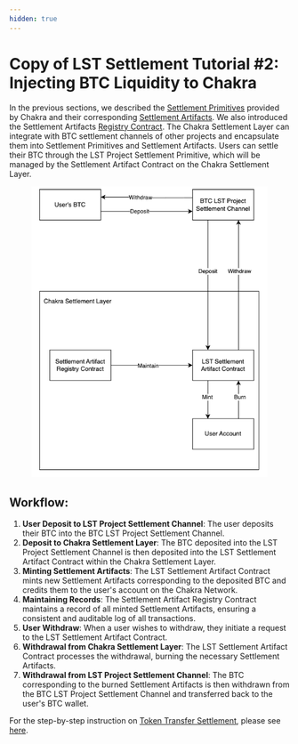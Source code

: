 ```yaml
---
hidden: true
---
```


# Copy of LST Settlement Tutorial #2: Injecting BTC Liquidity to Chakra

In the previous sections, we described the [Settlement Primitives](../../concepts/chakra-settlement-primitives/) provided by Chakra and their corresponding [Settlement Artifacts](../../concepts/chakra-settlement-artifacts/). We also introduced the Settlement Artifacts [Registry Contract](../../concepts/chakra-settlement-artifacts/interfaces-of-artifacts-and-its-registry.md). The Chakra Settlement Layer can integrate with BTC settlement channels of other projects and encapsulate them into Settlement Primitives and Settlement Artifacts. Users can settle their BTC through the LST Project Settlement Primitive, which will be managed by the Settlement Artifact Contract on the Chakra Settlement Layer.

<figure><img src="../../.gitbook/assets/image (7).png" alt=""><figcaption></figcaption></figure>

## **Workflow:**

1. **User Deposit to LST Project Settlement Channel**: The user deposits their BTC into the BTC LST Project Settlement Channel.
2. **Deposit to Chakra Settlement Layer**: The BTC deposited into the LST Project Settlement Channel is then deposited into the LST Settlement Artifact Contract within the Chakra Settlement Layer.
3. **Minting Settlement Artifacts**: The LST Settlement Artifact Contract mints new Settlement Artifacts corresponding to the deposited BTC and credits them to the user's account on the Chakra Network.
4. **Maintaining Records**: The Settlement Artifact Registry Contract maintains a record of all minted Settlement Artifacts, ensuring a consistent and auditable log of all transactions.
5. **User Withdraw**: When a user wishes to withdraw, they initiate a request to the LST Settlement Artifact Contract.
6. **Withdrawal from Chakra Settlement Layer**: The LST Settlement Artifact Contract processes the withdrawal, burning the necessary Settlement Artifacts.
7. **Withdrawal from LST Project Settlement Channel**: The BTC corresponding to the burned Settlement Artifacts is then withdrawn from the BTC LST Project Settlement Channel and transferred back to the user's BTC wallet.

For the step-by-step instruction on [Token Transfer Settlement](../cross-chain-transfer-with-settlement-layer.md), please see [here](../cross-chain-transfer-with-settlement-layer.md).&#x20;
